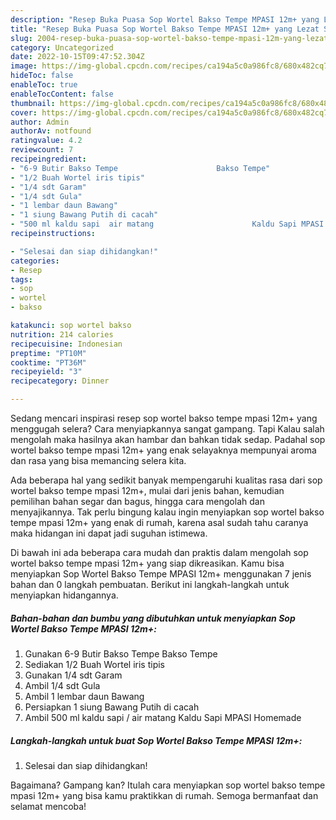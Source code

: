 ```yaml
---
description: "Resep Buka Puasa Sop Wortel Bakso Tempe MPASI 12m+ yang Lezat Sekali"
title: "Resep Buka Puasa Sop Wortel Bakso Tempe MPASI 12m+ yang Lezat Sekali"
slug: 2004-resep-buka-puasa-sop-wortel-bakso-tempe-mpasi-12m-yang-lezat-sekali
category: Uncategorized
date: 2022-10-15T09:47:52.304Z
image: https://img-global.cpcdn.com/recipes/ca194a5c0a986fc8/680x482cq70/sop-wortel-bakso-tempe-mpasi-12m-foto-resep-utama.jpg
hideToc: false
enableToc: true
enableTocContent: false
thumbnail: https://img-global.cpcdn.com/recipes/ca194a5c0a986fc8/680x482cq70/sop-wortel-bakso-tempe-mpasi-12m-foto-resep-utama.jpg
cover: https://img-global.cpcdn.com/recipes/ca194a5c0a986fc8/680x482cq70/sop-wortel-bakso-tempe-mpasi-12m-foto-resep-utama.jpg
author: Admin
authorAv: notfound
ratingvalue: 4.2
reviewcount: 7
recipeingredient:
- "6-9 Butir Bakso Tempe                      Bakso Tempe"
- "1/2 Buah Wortel iris tipis"
- "1/4 sdt Garam"
- "1/4 sdt Gula"
- "1 lembar daun Bawang"
- "1 siung Bawang Putih di cacah"
- "500 ml kaldu sapi  air matang                      Kaldu Sapi MPASI Homemade"
recipeinstructions:

- "Selesai dan siap dihidangkan!"
categories:
- Resep
tags:
- sop
- wortel
- bakso

katakunci: sop wortel bakso 
nutrition: 214 calories
recipecuisine: Indonesian
preptime: "PT10M"
cooktime: "PT36M"
recipeyield: "3"
recipecategory: Dinner

---
```



Sedang mencari inspirasi resep sop wortel bakso tempe mpasi 12m+ yang menggugah selera? Cara menyiapkannya sangat gampang. Tapi Kalau salah mengolah maka hasilnya akan hambar dan bahkan tidak sedap. Padahal sop wortel bakso tempe mpasi 12m+ yang enak selayaknya mempunyai aroma dan rasa yang bisa memancing selera kita.


Ada beberapa hal yang sedikit banyak mempengaruhi kualitas rasa dari sop wortel bakso tempe mpasi 12m+, mulai dari jenis bahan, kemudian pemilihan bahan segar dan bagus, hingga cara mengolah dan menyajikannya. Tak perlu bingung kalau ingin menyiapkan sop wortel bakso tempe mpasi 12m+ yang enak di rumah, karena asal sudah tahu caranya maka hidangan ini dapat jadi suguhan istimewa.




Di bawah ini ada beberapa cara mudah dan praktis dalam mengolah sop wortel bakso tempe mpasi 12m+ yang siap dikreasikan. Kamu bisa menyiapkan Sop Wortel Bakso Tempe MPASI 12m+ menggunakan 7 jenis bahan dan 0 langkah pembuatan. Berikut ini langkah-langkah untuk menyiapkan hidangannya.

<!--inarticleads1-->

##### Bahan-bahan dan bumbu yang dibutuhkan untuk menyiapkan Sop Wortel Bakso Tempe MPASI 12m+:

1. Gunakan 6-9 Butir Bakso Tempe                      Bakso Tempe
1. Sediakan 1/2 Buah Wortel iris tipis
1. Gunakan 1/4 sdt Garam
1. Ambil 1/4 sdt Gula
1. Ambil 1 lembar daun Bawang
1. Persiapkan 1 siung Bawang Putih di cacah
1. Ambil 500 ml kaldu sapi / air matang                      Kaldu Sapi MPASI Homemade




<!--inarticleads2-->

##### Langkah-langkah untuk buat Sop Wortel Bakso Tempe MPASI 12m+:


1. Selesai dan siap dihidangkan!



Bagaimana? Gampang kan? Itulah cara menyiapkan sop wortel bakso tempe mpasi 12m+ yang bisa kamu praktikkan di rumah. Semoga bermanfaat dan selamat mencoba!
